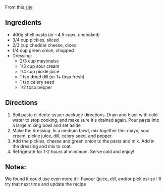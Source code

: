 From this [site](https://www.myorganizedchaos.net/2018/06/dill-pickle-pasta-salad)

## Ingredients
- 400g shell pasta (or ~4.5 cups, uncooked)
- 3/4 cup pickles, sliced
- 2/3 cup cheddar cheese, diced
- 1/4 cup green onion, chopped
- Dressing:
  - 2/3 cup mayonaise
  - 1/3 cup sour cream
  - 1/4 cup pickle juice
  - 1 tsp dried dill (or 1+ tbsp fresh)
  - 1 tsp celery seed
  - 1/2 tbsp pepper


## Directions
1. Boil pasta el dente as per package directions. Drain and blast with cold water to stop cooking, and make sure it's drained again. Pour pasta into a large mixing bowl and set aside
1. Make the dressing: In a medium bowl, mix together the: mayo, sour cream, pickle juice, dill, celery seed, and pepper. 
1. Add the pickles, cheese and green onion to the pasta and mix. Add in the dressing and mix to coat. 
1. Refrigerate for 1-2 hours at minimum. Serve cold and enjoy! 

## Notes:
We found it could use even more dill flavour (juice, dill, and/or pickles) so I'll try that next time and update the recipe 
